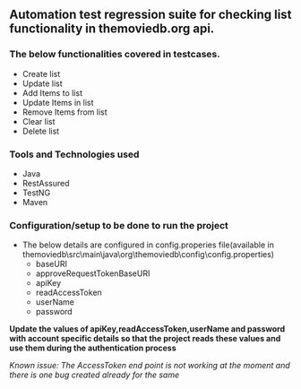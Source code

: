 ## Automation test regression suite for checking list functionality in themoviedb.org api.

### The below functionalities covered in testcases.

* Create list
* Update list
* Add Items to list
* Update Items in list
* Remove Items from list
* Clear list
* Delete list

### Tools and Technologies used

* Java
* RestAssured
* TestNG
* Maven

### Configuration/setup to be done to run the project

* The below details are configured in config.properies file(available in themoviedb\src\main\java\org\themoviedb\config\config.properties)
	* baseURI
	* approveRequestTokenBaseURI
	* apiKey
	* readAccessToken
	* userName
	* password

**Update the values of apiKey,readAccessToken,userName and password with account specific details so that the project reads these values and use them during the authentication process**

_Known issue: The AccessToken end point is not working at the moment and there is one bug created already for the same_